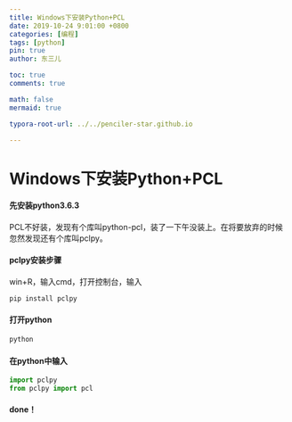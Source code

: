 ```yaml
---
title: Windows下安装Python+PCL
date: 2019-10-24 9:01:00 +0800
categories: [编程]
tags: [python]
pin: true
author: 东三儿

toc: true
comments: true

math: false
mermaid: true

typora-root-url: ../../penciler-star.github.io

---
```


# Windows下安装Python+PCL

#### 先安装python3.6.3

PCL不好装，发现有个库叫python-pcl，装了一下午没装上。在将要放弃的时候忽然发现还有个库叫pclpy。

#### pclpy安装步骤

win+R，输入cmd，打开控制台，输入

```powershell
pip install pclpy
```

#### 打开python

```powershell
python
```

#### 在python中输入

```python
import pclpy
from pclpy import pcl
```

#### done！
